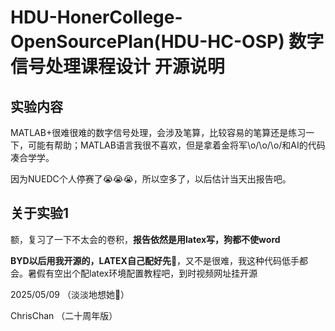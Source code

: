 # HDU-HonerCollege-OpenSourcePlan(HDU-HC-OSP) 数字信号处理课程设计 开源说明

## 实验内容

MATLAB+很难很难的数字信号处理，会涉及笔算，比较容易的笔算还是练习一下，可能有帮助；MATLAB语言我很不喜欢，但是拿着金将军\o/\o/\o/和AI的代码凑合学学。

因为NUEDC个人停赛了😭😭😭，所以空多了，以后估计当天出报告吧。

## 关于实验1

额，复习了一下不太会的卷积，**报告依然是用latex写，狗都不使word**

**BYD以后用我开源的，LATEX自己配好先🤯**，又不是很难，我这种代码低手都会。暑假有空出个配latex环境配置教程吧，到时视频网址挂开源

2025/05/09 （淡淡地想她🧠）

ChrisChan （二十周年版）


